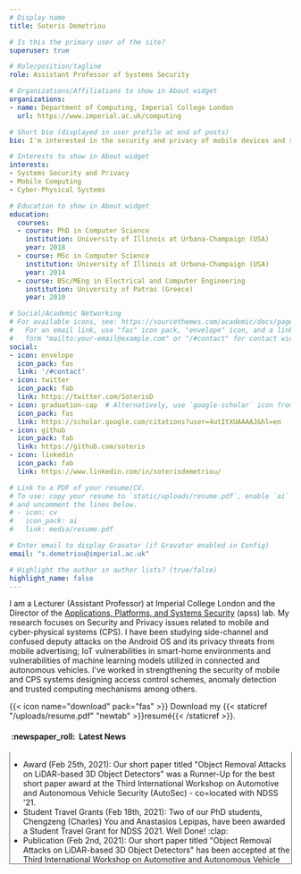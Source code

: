 ```yaml
---
# Display name
title: Soteris Demetriou

# Is this the primary user of the site?
superuser: true

# Role/position/tagline
role: Assistant Professor of Systems Security

# Organizations/Affiliations to show in About widget
organizations:
- name: Department of Computing, Imperial College London
  url: https://www.imperial.ac.uk/computing

# Short bio (displayed in user profile at end of posts)
bio: I'm interested in the security and privacy of mobile devices and systems at the edge of the network.

# Interests to show in About widget
interests:
- Systems Security and Privacy
- Mobile Computing
- Cyber-Physical Systems

# Education to show in About widget
education:
  courses:
  - course: PhD in Computer Science
    institution: University of Illinois at Urbana-Champaign (USA)
    year: 2018
  - course: MSc in Computer Science
    institution: University of Illinois at Urbana-Champaign (USA)
    year: 2014
  - course: BSc/MEng in Electrical and Computer Engineering
    institution: University of Patras (Greece)
    year: 2010

# Social/Academic Networking
# For available icons, see: https://sourcethemes.com/academic/docs/page-builder/#icons
#   For an email link, use "fas" icon pack, "envelope" icon, and a link in the
#   form "mailto:your-email@example.com" or "/#contact" for contact widget.
social:
- icon: envelope
  icon_pack: fas
  link: '/#contact'
- icon: twitter
  icon_pack: fab
  link: https://twitter.com/SoterisD
- icon: graduation-cap  # Alternatively, use `google-scholar` icon from `ai` icon pack
  icon_pack: fas
  link: https://scholar.google.com/citations?user=4utItXUAAAAJ&hl=en
- icon: github
  icon_pack: fab
  link: https://github.com/soteris
- icon: linkedin
  icon_pack: fab
  link: https://www.linkedin.com/in/soterisdemetriou/

# Link to a PDF of your resume/CV.
# To use: copy your resume to `static/uploads/resume.pdf`, enable `ai` icons in `params.toml`, 
# and uncomment the lines below.
# - icon: cv
#   icon_pack: ai
#   link: media/resume.pdf

# Enter email to display Gravatar (if Gravatar enabled in Config)
email: "s.demetriou@imperial.ac.uk"

# Highlight the author in author lists? (true/false)
highlight_name: false
---
```


I am a Lecturer (Assistant Professor) at Imperial College London and the Director of the [Applications, Platforms, and Systems Security](https://apss.doc.ic.ac.uk/) (apss) lab. My research focuses on Security and Privacy issues related to mobile and cyber-physical systems (CPS). I have been studying side-channel and confused deputy attacks on the Android OS and its privacy threats from mobile advertising; IoT vulnerabilities in smart-home environments and vulnerabilities of machine learning models utilized in connected and autonomous vehicles. I've worked in strengthening the security of mobile and CPS systems designing access control schemes, anomaly detection and trusted computing mechanisms among others.

{{< icon name="download" pack="fas" >}} Download my {{< staticref "/uploads/resume.pdf" "newtab" >}}resumé{{< /staticref >}}.

<h4>&nbsp;:newspaper_roll:&nbsp; Latest News</h4>
<div style="overflow: auto; height:150pt; width:100%; border-left: 1px solid #795548; border-right: 1px solid #795548; border-bottom: 1px solid #795548">
  <ul>
    <li>Award (Feb 25th, 2021):  Our short paper titled "Object Removal Attacks on LiDAR-based 3D Object Detectors" was a Runner-Up for the best short paper award at the Third International Workshop on Automotive and Autonomous Vehicle Security (AutoSec) - co=located with NDSS '21.</li>
    <li>Student Travel Grants (Feb 18th, 2021): Two of our PhD students, Chengzeng (Charles) You and Anastasios Lepipas, have been awarded a Student Travel Grant for NDSS 2021. Well Done! :clap:</li>
    <li>Publication (Feb 2nd, 2021): Our short paper titled "Object Removal Attacks on LiDAR-based 3D Object Detectors" has been accepted at the Third International Workshop on Automotive and Autonomous Vehicle Security (AutoSec) - co=located with NDSS '21.</li>
    <li>Grant (July 15th, 2020): We have been awarded an ISST Champions Fund by the Institute for Security Science and Technology at Imperial College London which will help us measure human smartphone security attention and behavior.</li>
    <li>Comment (April 14th, 2020): Read our comment on smartphone-assisted contact tracing here.</li>
    <li>Publication (Mar 7th, 2020): Our paper titled “DarkneTZ: Toward Model Privacy at the Edge using Trusted Execution Environments’” has been accepted at ACM MobiSys 2020.</li>
    <li>Conference Session Chair (Nov, 2019): I was invited to serve as a session chair  at the Cyberphysical Security session of the 26th ACM Conference on Computer and Communications Security (ACM CCS 2019). CCS is the flagship security conference of ACM.</li>
    <li>Conference OC (May, 2019): I was invited to serve at the Organisation Committee (Finance Co-Chair) of the 26th Annual International Conference on Mobile Computing and Networking (ACM Mobicom).</li>
    <li>Publication (Feb 19th, 2019): Our paper titled “BEEER: Distributed Record and Replay for Medical Devices in Hospital Operating Rooms’” has been accepted at HotSoS 2019.</li>
    <li>Conference PC (Dec, 2018): I was invited to serve at the Program Committee of the 26th ACM Conference on Computer and Communications Security (ACM CCS 2019). CCS is the flagship security conference of ACM.</li>
    <li>News Article (September 28th, 2018): “Getting smart on smartphone cyber security”, Duncan Swinscow-Hall, Imperial College London, (link to article).</li>
    <li>New Appointment (September 1st, 2018): Appointed as a Lecturer (Assistant Professor) at Imperial College London.</li>
    <li>Best-in-Session Presentation Award (May 20th, 2018): I was awarded a best-in-session presentation award at IEEE INFOCOM 2018.</li>
    <li>Travel Award (March 27th, 2018): I was awarded a conference travel grant by the Graduate College at the University of Illinois at Urbana-Champaign to attend IEEE INFOCOM 2018 and present our work.</li>
    <li>Distinguished Paper Award (Feb 21st, 2018): Our paper titled “Resolving the Predicament of Android Custom Permissions” has received a Distinguished Paper Award at NDSS 2018.</li>
    <li>Publication (Nov 27th, 2017): Our paper titled “CoDrive: Improving Automobile Positioning via Collaborative Driving’” has been accepted at IEEE INFOCOM.</li>
    <li>Publication (Oct 26th, 2017): Our paper titled “Resolving the Predicament of Android Custom Permissions” has been accepted at NDSS.</li>
    <li>Publication (July 13th, 2017): Our paper titled “CamForensics: Understanding Visual Privacy Leaks in the Wild.” has been accepted at SenSys.</li>
    <li>Award (May, 2017): I was selected for sponsorship and travel support to the 5th Heidelberg Laureate Forum (HLF) by the Oak Ridge Associated Universities (ORAU) and the National Science Foundation (NSF).</li>
    <li>Publication (May 2nd, 2017): Our paper titled “HanGuard: SDN-driven protection of smart-home WiFi devices from malicious mobile apps.” has been accepted at WiSec.</li>
    <li>Award (April 12th, 2017): I was selected as a young researcher in the fields of Mathematics and Computer Science to participate in the Heidelberg Laureate Forum.</li>
    <li>Award (April 6th, 2017): I was selected to participate in the French-American Doctoral Exchange (FADex) program focused in Cybersecurity.</li>
    <li>Publication (March 6th, 2017): Our paper titled “Ghost Installer in the Shadow: Security Analysis of App Installation on Android” has been accepted at DSN.</li>
    <li>Award (August 2nd, 2016): I have been awarded the Best in Class Award during the 2016 Intern Project Fair at Hewlett-Packard Enterprise.</li>
    <li>Publication (July 22nd, 2016): Our paper titled “Draco: Uniform and Fine-grained Control of Web Code Access on Android” has been accepted at CCS.</li>
  </ul>
</div>

